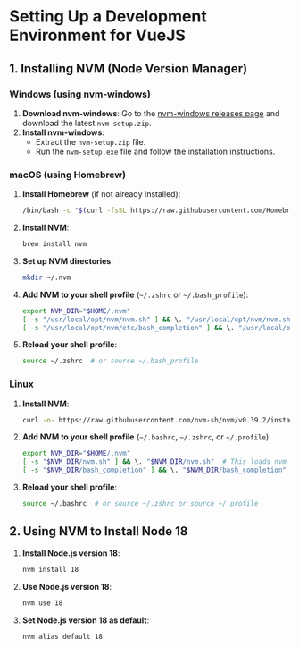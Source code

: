 # Setting Up a Development Environment for VueJS

## 1. Installing NVM (Node Version Manager)

### Windows (using nvm-windows)
1. **Download nvm-windows**: Go to the [nvm-windows releases page](https://github.com/coreybutler/nvm-windows/releases) and download the latest `nvm-setup.zip`.
2. **Install nvm-windows**:
   - Extract the `nvm-setup.zip` file.
   - Run the `nvm-setup.exe` file and follow the installation instructions.

### macOS (using Homebrew)
1. **Install Homebrew** (if not already installed):
   ```sh
   /bin/bash -c "$(curl -fsSL https://raw.githubusercontent.com/Homebrew/install/HEAD/install.sh)"
   ```
2. **Install NVM**:
   ```sh
   brew install nvm
   ```
3. **Set up NVM directories**:
   ```sh
   mkdir ~/.nvm
   ```
4. **Add NVM to your shell profile** (`~/.zshrc` or `~/.bash_profile`):
   ```sh
   export NVM_DIR="$HOME/.nvm"
   [ -s "/usr/local/opt/nvm/nvm.sh" ] && \. "/usr/local/opt/nvm/nvm.sh"
   [ -s "/usr/local/opt/nvm/etc/bash_completion" ] && \. "/usr/local/opt/nvm/etc/bash_completion"
   ```
5. **Reload your shell profile**:
   ```sh
   source ~/.zshrc  # or source ~/.bash_profile
   ```

### Linux
1. **Install NVM**:
   ```sh
   curl -o- https://raw.githubusercontent.com/nvm-sh/nvm/v0.39.2/install.sh | bash
   ```
2. **Add NVM to your shell profile** (`~/.bashrc`, `~/.zshrc`, or `~/.profile`):
   ```sh
   export NVM_DIR="$HOME/.nvm"
   [ -s "$NVM_DIR/nvm.sh" ] && \. "$NVM_DIR/nvm.sh"  # This loads nvm
   [ -s "$NVM_DIR/bash_completion" ] && \. "$NVM_DIR/bash_completion"  # This loads nvm bash_completion
   ```
3. **Reload your shell profile**:
   ```sh
   source ~/.bashrc  # or source ~/.zshrc or source ~/.profile
   ```

## 2. Using NVM to Install Node 18

1. **Install Node.js version 18**:
   ```sh
   nvm install 18
   ```
2. **Use Node.js version 18**:
   ```sh
   nvm use 18
   ```
3. **Set Node.js version 18 as default**:
   ```sh
   nvm alias default 18
   ```

